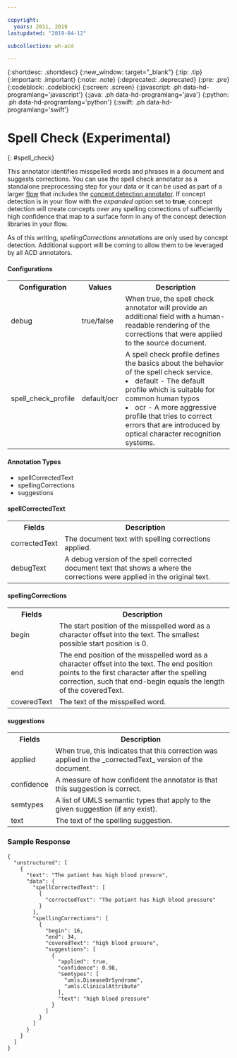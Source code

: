 ```yaml
---

copyright:
  years: 2011, 2019
lastupdated: "2019-04-12"

subcollection: wh-acd

---
```


{:shortdesc: .shortdesc}
{:new_window: target="_blank"}
{:tip: .tip}
{:important: .important}
{:note: .note}
{:deprecated: .deprecated}
{:pre: .pre}
{:codeblock: .codeblock}
{:screen: .screen}
{:javascript: .ph data-hd-programlang='javascript'}
{:java: .ph data-hd-programlang='java'}
{:python: .ph data-hd-programlang='python'}
{:swift: .ph data-hd-programlang='swift'}

# Spell Check (Experimental)
{: #spell_check}

This annotator identifies misspelled words and phrases in a document and suggests corrections.  You can use the spell check annotator as a standalone preprocessing step for your data or it can be used as part of a larger [flow](wh-acd?topic=wh-acd-flows#flows)  that includes the [concept detection annotator](wh-acd?topic=wh-acd-concept_detection#concept_detection).  If concept detection is in your flow with the _expanded_ option set to **true**, concept detection will create concepts over any spelling corrections of sufficiently high confidence that map to a surface form in any of the concept detection libraries in your flow.

As of this writing, *spellingCorrections* annotations are only used by concept detection.  Additional support will be coming to allow them to be leveraged by all ACD annotators.

#### Configurations

<table>
  <tr>
    <th>Configuration</th>
    <th>Values</th>
    <th>Description</th>
  </tr>
  <tr>
    <td>debug</td>
    <td>true/false</td>
    <td>When true, the spell check annotator will provide an additional field with a human-readable rendering of the corrections that were applied to the source document.</td>
  </tr>
  <tr>
    <td>spell_check_profile</td>
    <td>default/ocr</td>
    <td>A spell check profile defines the basics about the behavior of the spell check service.
      <li>default - The default profile which is suitable for common human typos</li>
      <li>ocr - A more aggressive profile that tries to correct errors that are introduced by optical character recognition systems.</li>
    </td>
  </tr>
</table>

#### Annotation Types

* spellCorrectedText
* spellingCorrections
* suggestions

#### spellCorrectedText

<table>
  <tr>
    <th>Fields</th>
    <th>Description</th>
  </tr>
  <tr>
    <td>correctedText</td>
    <td>The document text with spelling corrections applied.</td>
  </tr>
  <tr>
    <td>debugText</td>
    <td>A debug version of the spell corrected document text that shows a where the corrections were applied in the original text.</td>
  </tr>
</table>

#### spellingCorrections

<table>
  <tr>
    <th>Fields</th>
    <th>Description</th>
  </tr>
  <tr>
    <td>begin</td>
    <td>The start position of the misspelled word as a character offset into the text.  The smallest possible start position is 0.</td>
  </tr>
  <tr>
    <td>end</td>
    <td>The end position of the misspelled word as a character offset into the text.  The end position points to the first character after the spelling correction, such that end-begin equals the length of the coveredText.</td>
  </tr>
  <tr>
    <td>coveredText</td>
    <td>The text of the misspelled word.</td>
  </tr>
</table>

#### suggestions

<table>
  <tr>
    <th>Fields</th>
    <th>Description</th>
  </tr>
  <tr>
    <td>applied</td>
    <td>When true, this indicates that this correction was applied in the _correctedText_ version of the document.</td>
  </tr>
  <tr>
    <td>confidence</td>
    <td>A measure of how confident the annotator is that this suggestion is correct.</td>
  </tr>
  <tr>
    <td>semtypes</td>
    <td>A list of UMLS semantic types that apply to the given suggestion (if any exist).</td>
  </tr>
  <tr>
    <td>text</td>
    <td>The text of the spelling suggestion.</td>
  </tr>
</table>

### Sample Response
```
{
  "unstructured": [
    {
      "text": "The patient has high blood presure",
      "data": {
        "spellCorrectedText": [
          {
            "correctedText": "The patient has high blood pressure"
          }
        ],
        "spellingCorrections": [
          {
            "begin": 16,
            "end": 34,
            "coveredText": "high blood presure",
            "suggestions": [
              {
                "applied": true,
                "confidence": 0.98,
                "semtypes": [
                  "umls.DiseaseOrSyndrome",
                  "umls.ClinicalAttribute"
                ],
                "text": "high blood pressure"
              }
            ]
          }
        ]
      }
    }
  ]
}
```

